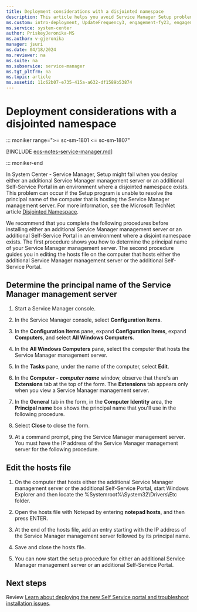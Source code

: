 ```yaml
---
title: Deployment considerations with a disjointed namespace
description: This article helps you avoid Service Manager Setup problems with disjointed namespaces.
ms.custom: intro-deployment, UpdateFrequency3, engagement-fy23, engagement-fy24
ms.service: system-center
author: PriskeyJeronika-MS
ms.author: v-gjeronika
manager: jsuri
ms.date: 04/18/2024
ms.reviewer: na
ms.suite: na
ms.subservice: service-manager
ms.tgt_pltfrm: na
ms.topic: article
ms.assetid: 11c62b07-e735-415a-a632-df1589b53874
---
```


# Deployment considerations with a disjointed namespace

::: moniker range=">= sc-sm-1801 <= sc-sm-1807"

[!INCLUDE [eos-notes-service-manager.md](../includes/eos-notes-service-manager.md)]

::: moniker-end

In System Center - Service Manager, Setup might fail when you deploy either an additional Service Manager management server or an additional Self-Service Portal in an environment where a disjointed namespace exists. This problem can occur if the Setup program is unable to resolve the principal name of the computer that is hosting the Service Manager management server. For more information, see the Microsoft TechNet article [Disjointed Namespace](/windows-server/identity/ad-ds/plan/disjoint-namespace).  

We recommend that you complete the following procedures before installing either an additional Service Manager management server or an additional Self-Service Portal in an environment where a disjoint namespace exists. The first procedure shows you how to determine the principal name of your Service Manager management server. The second procedure guides you in editing the hosts file on the computer that hosts either the additional Service Manager management server or the additional Self-Service Portal.  

## Determine the principal name of the Service Manager management server  

1. Start a Service Manager console.  

2. In the Service Manager console, select **Configuration Items**.  

3. In the **Configuration Items** pane, expand **Configuration Items**, expand **Computers**, and select **All Windows Computers**.  

4. In the **All Windows Computers** pane, select the computer that hosts the Service Manager management server.  

5. In the **Tasks** pane, under the name of the computer, select **Edit**.  

6. In the **Computer - *computer name*** window, observe that there's an **Extensions** tab at the top of the form. The **Extensions** tab appears only when you view a Service Manager management server.  

7. In the **General** tab in the form, in the **Computer Identity** area, the **Principal name** box shows the principal name that you'll use in the following procedure.  

8. Select **Close** to close the form.  

9. At a command prompt, ping the Service Manager management server. You must have the IP address of the Service Manager management server for the following procedure.  

## Edit the hosts file  

1. On the computer that hosts either the additional Service Manager management server or the additional Self-Service Portal, start Windows Explorer and then locate the %Systemroot%\\System32\\Drivers\\Etc folder.  

2. Open the hosts file with Notepad by entering **notepad hosts**, and then press ENTER.  

3. At the end of the hosts file, add an entry starting with the IP address of the Service Manager management server followed by its principal name.  

4. Save and close the hosts file.  

5. You can now start the setup procedure for either an additional Service Manager management server or an additional Self-Service Portal.

## Next steps

Review [Learn about deploying the new Self Service portal and troubleshoot installation issues](learn-self-service-portal.md).
